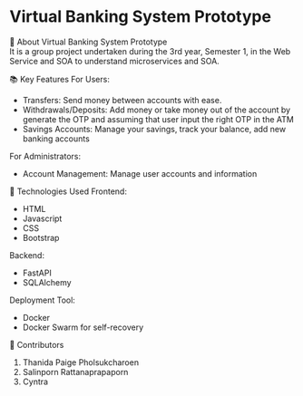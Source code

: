 # Virtual Banking System Prototype

🏦 About Virtual Banking System Prototype <br>
It is a group project undertaken during the 3rd year, Semester 1, in the Web Service and SOA to understand microservices and SOA.

📚 Key Features<be>
For Users:
- Transfers: Send money between accounts with ease.
- Withdrawals/Deposits: Add money or take money out of the account by generate the OTP and assuming that user input the right OTP in the ATM
- Savings Accounts: Manage your savings, track your balance, add new banking accounts<be>

For Administrators:
- Account Management: Manage user accounts and information

🚀 Technologies Used<be>
Frontend:<br>
- HTML
- Javascript
- CSS
- Bootstrap<be>

Backend:
- FastAPI
- SQLAlchemy<be>

Deployment Tool:
- Docker
- Docker Swarm for self-recovery<be>

👥 Contributors<br>
  1. Thanida Paige Pholsukcharoen
  2. Salinporn Rattanaprapaporn
  3. Cyntra

